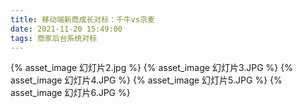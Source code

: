 ```yaml
---
title: 移动端新商成长对标：千牛vs京麦
date: 2021-11-20 15:49:00
tags: 商家后台系统对标
---
```


{% asset_image 幻灯片2.jpg %}
{% asset_image 幻灯片3.JPG %}
{% asset_image 幻灯片4.JPG %}
{% asset_image 幻灯片5.JPG %}
{% asset_image 幻灯片6.JPG %}
